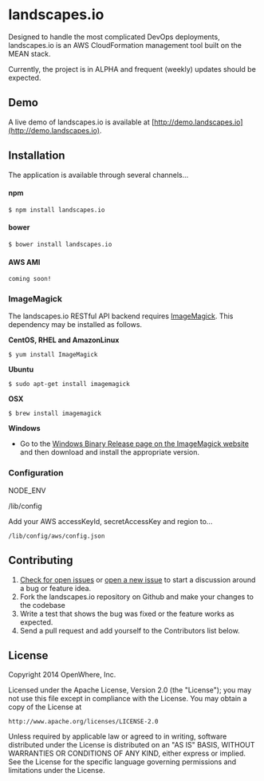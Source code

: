 # landscapes.io
Designed to handle the most complicated DevOps deployments, landscapes.io is an AWS CloudFormation management tool built on the MEAN stack.

Currently, the project is in ALPHA and frequent (weekly) updates should be expected.

## Demo
A live demo of landscapes.io is available at [http://demo.landscapes.io](http://demo.landscapes.io).


## Installation
The application is available through several channels...

#### npm
    $ npm install landscapes.io

#### bower
    $ bower install landscapes.io

#### AWS AMI
    coming soon!


### ImageMagick

The landscapes.io RESTful API backend requires [ImageMagick](http://www.imagemagick.org). This dependency may be installed as follows.

**CentOS, RHEL and AmazonLinux**

	$ yum install ImageMagick


**Ubuntu**

	$ sudo apt-get install imagemagick


**OSX**

	$ brew install imagemagick


**Windows**

* Go to the [Windows Binary Release page on the ImageMagick website](http://www.imagemagick.org/script/binary-releases.php#windows) and then download and install the appropriate version.




### Configuration

NODE_ENV

/lib/config

Add your AWS accessKeyId, secretAccessKey and region to... 

    /lib/config/aws/config.json

## Contributing
1. [Check for open issues](https://github.com/OpenWhere/landscapes.io/issues) or [open a new issue](https://github.com/OpenWhere/landscapes.io/issues/new) to start a discussion around a bug or feature idea.
2. Fork the landscapes.io repository on Github and make your changes to the codebase
3. Write a test that shows the bug was fixed or the feature works as expected.
4. Send a pull request and add yourself to the Contributors list below.


## License

Copyright 2014 OpenWhere, Inc.

Licensed under the Apache License, Version 2.0 (the "License");
you may not use this file except in compliance with the License.
You may obtain a copy of the License at

    http://www.apache.org/licenses/LICENSE-2.0

Unless required by applicable law or agreed to in writing, software
distributed under the License is distributed on an "AS IS" BASIS,
WITHOUT WARRANTIES OR CONDITIONS OF ANY KIND, either express or implied.
See the License for the specific language governing permissions and
limitations under the License.